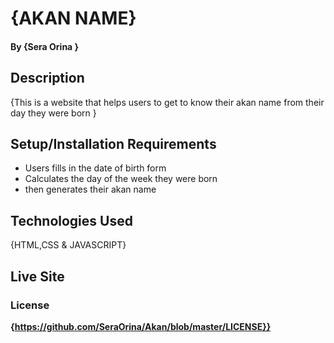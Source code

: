 # {AKAN NAME}
#### By **{Sera  Orina }**
## Description
{This is a website that helps users to get to know their akan name from their day they were born }
## Setup/Installation Requirements
* Users fills in the date of birth form
* Calculates the day of the week they were born
* then generates their akan name

## Technologies Used
{HTML,CSS & JAVASCRIPT}
## Live Site
  
### License
 **{https://github.com/SeraOrina/Akan/blob/master/LICENSE}}**
  